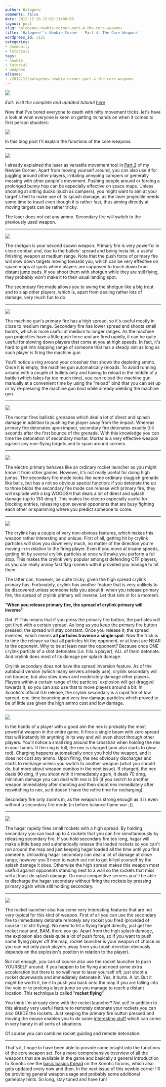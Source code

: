 ```yaml
---
author: Halogene
comments: false
date: 2012-12-18 22:02:11+00:00
layout: post
slug: halogenes-newbie-corner-part-4-the-core-weapons
title: 'Halogene''s Newbie Corner - Part 4: The Core Weapons'
wordpress_id: 3121
categories:
- Community
- Tutorials
tags:
- newbie
- tutorial
- weapons
aliases:
- /2012/12/halogenes-newbie-corner-part-4-the-core-weapons
---
```


![](/m/uploads/2012/09/newbie-corner-banner2-800x239.png)

*Edit: Visit the complete and updated tutorial [here](/tut)*

Now that I've bored everyone to death with nifty movement tricks, let's have a look at what everyone is keen on getting its hands on when it comes to first person shooters:

![](/m/uploads/2012/12/WEAPONS.png)

In this blog post I'll explain the functions of the core weapons.

* * *

![](/m/uploads/2012/12/Laser2.png)

I already explained the laser as versatile movement tool in [Part 2](/posts/2012/halogenes-newbie-corner-part-2-laser-jumping-and-wall-lasering-2/) of my Newbie Corner. Apart from moving yourself around, you can also use it for juggling around _other_ players, irritating annyoing campers or generally messing with other people's movement. Pushing people around or forcing a prolonged bunny hop can be especially effective on space maps. Unless shooting at sitting ducks (such as campers), you might want to aim at your target's feet to make use of its splash damage, as the laser projectile needs some time to travel even though it is rather fast, thus aiming directly at moving targets can be rather tricky.

The laser does not eat any ammo. Secondary fire will switch to the previously used weapon.

* * *

![](/m/uploads/2012/12/Shotgun2.png)

The shotgun is your second spawn weapon. Primary fire is very powerful in close combat and, due to the bullets' spread and being insta hit, a useful finishing weapon at medium range. Note that the push force of primary fire will slow down targets moving towards you, which can be very effective on space maps at spots where players are supposed to touch down from distant jump pads. If you shoot them with shotgun while they are still flying, they probably won't make it to their usual landing spot.

The secondary fire mode allows you to swing the shotgun like a big trout and to slap other players, which is, apart from dealing rather lots of damage, very much fun to do.

* * *

![](/m/uploads/2012/12/MG2.png)

The machine gun's primary fire has a high spread, so it's useful mostly in close to medium range. Secondary fire has lower spread and shoots small bursts, which is more useful at medium to longer ranges. As the machine gun projectiles have a little push force and are fired rapidly, it can be quite useful for slowing down players that come at you at high speeds. In fact, it's hard to get into slapping range of someone that has a steady aim as long as such player is firing the machine gun.

You'll notice a ring around your crosshair that shows the depleting ammo. Once it is empty, the machine gun automatically reloads. To avoid running around with a couple of bullets only and having to reload in the middle of a battle (which takes far too much time), you can reload the machine gun manually at a convenient time by using the "reload" bind that you can set up or by re-pressing the machine gun bind while already wielding the machine gun.

* * *

![](/m/uploads/2012/12/Mortar2.png)

The mortar fires ballistic grenades which deal a lot of direct and splash damage in addition to pushing the player away from the impact. Whereas primary fire detonates upon impact, secondary fire detonates exactly 0.5 seconds after the first bounce of the grenade. With this knowledge you can time the detonation of secondary mortar. Mortar is a very effective weapon against any non-flying targets and to spam around corners.

* * *

![](/m/uploads/2012/12/Electro2.png)

The electro primary behaves like an ordinary rocket launcher as you might know it from other games. However, it's not really useful for doing high jumps. The secondary fire mode looks like some ordinary sluggish grenade like balls, but has a not so obvious special function: if you detonate the up to three blobs the secondary fire mode can release with primary fire, they will explode with a big WOOOSH that deals a lot of direct and splash damage (up to 130 dmg!). This makes the electro especially useful for blocking entries, releasing upon several opponents that are busy fighting each other or spamming where you predict someone to come.

* * *

![](/m/uploads/2012/12/Crylink2.png)

The crylink has a couple of very non-obvious features, which makes this weapon rather interesting and unique. First of all, getting hit by crylink particles will slow you down very much, no matter of the direction you're moving in in relation to the firing player. Even if you move at insane speeds, getting hit by several crylink particles at once will make you perform a full stop. This makes the crylink very popular amongst defending CTF players, as you can really annoy fast flag runners with it provided you manage to hit them.

The latter can, however, be quite tricky, given the high spread crylink primary has. Fortunately, crylink has another feature that is very unlikely to be discovered unless someone tells you about it: when you release primary fire, the spread of crylink primary will inverse. Let that sink in for a moment.

"**When you release primary fire, the spread of crylink primary will inverse**"

Got it? This means that if you press the primary fire button, the particles will get fired with a certain spread. As long as you keep the primary fire button pressed, the spread will stay constant. Once you release it, the spread inverses, which means **all particles traverse a single spot**. Now the trick is to time the release so that all particles hit the opponent, or at least are NEAR to the opponent. Why to be at least near the opponent? Because once ONE crylink particle of a shot detonates (i.e. hits a player), ALL of them detonate. And crylink does most of its damage per splash damage.

Crylink secondary does not have the spread inversion feature. As of the autobuild version (which many servers already use), crylink secondary will not bounce, but also slow down and moderately damage other players. Players within a certain range of the particles' explosion will get dragged towards it, so you can also use that to move players around a bit. In Xonotic's official 0.6 release, the crylink secondary is a rapid fire of low spread, one-time bouncing and very low damage particles which proved to be of little use given the high ammo cost and low damage.

* * *

![](/m/uploads/2012/12/Nex2.png)

In the hands of a player with a good aim the nex is probably the most powerful weapon in the entire game. It fires a single beam with zero spread that will instantly hit anything in its way and will even shoot through other players. You'll notice a small ring around the crosshair when holding the nex in your hands. If the ring is full, the nex is charged (and also starts to glow red). Charging happens automatically once you hold the weapon, and it does not cost any ammo. Upon firing, the nex obviously discharges and starts to recharge unless you switch to another weapon (what you should do, but more about weapon combos in the next issue). If charged, the nex deals 90 dmg, if you shoot with it immediately again, it deals 70 dmg, minimum damage you can deal with nex is 56 (if you switch to another weapon immediately after shooting and then shoot nex immediately after reswitching to nex, so it doesn't have the refire time for recharging).

Secondary fire only zooms in, as the weapon is strong enough as it is even without a secondary fire mode (in before balance flame war ;)).

* * *

![](/m/uploads/2012/12/hagar2.png)

The hagar rapidly fires small rockets with a high spread. By holding secondary you can load up to 4 rockets that you can fire simultaneously by releasing secondary fire. If you hold secondary fire too long, hagar will make a little beep and automatically release the loaded rockets so you can't run around the map and just keeping hagar loaded all the time until you find someone. Unloading hagar secondary can deal a lot of damage at close range, however you'll need to watch out not to get killed yourself by the splash damage it does. Otherwise the high spread makes this weapon most usefull against opponents standing next to a wall so the rockets that miss will at least do splash damage. On most competitive servers you'll be able to discharge the hagar secondary without firing the rockets by pressing primary again while still holding secondary.

* * *

![](/m/uploads/2012/12/Rocket2.png)

The rocket launcher also has some very interesting features that are not very typical for this kind of weapon. First of all you can use the secondary fire to immediately detonate remotely any rocket you fired (provided of course it is still flying). No need to hit a flying target directly, just get the rocket near and, BAM, there you go. Apart from the high splash damage, the explosion also deals quite a lot of push force, so if you want to push some flying player off the map, rocket launcher is your weapon of choice as you can not only push players away from you (push direction obviously depends on the explosion's position in relation to the player).

But not enough, you can of course also use the rocket launcher to push YOURSELF around. If you happen to be flying and need some extra acceleration but there is no wall near to laser yourself off, just shoot a rocket downwards and immediately detonate it. Yes, it hurts. A lot. But it might be worth it, be it to push you back onto the map if you are falling into the void or to prolong a laser jump so you manage to reach a distant location. This technique is called "**rocket flying**".

You think I'm already done with the rocket launcher? Not yet! In addition to this already very useful feature to remotely detonate your rockets you can also GUIDE the rockets. Just keeping the primary fire button pressed and moving the mouse enables you to do some [interesting stuff](http://www.youtube.com/watch?v=UqfqWtXwjic) which can come in very handy in all sorts of situations.

Of course you can combine rocket guiding and remote detonation.

* * *

That's it, I hope to have been able to provide some insight into the functions of the core weapon set. For a more comprehensive overview of all the weapons that are available in the game and basically a general introduction to Xonotic see the [basic basics thread](http://forums.xonotic.org/showthread.php?tid=2529) on the Xonotic forums, which also gets updated every now and then. In the next issue of this newbie corner I'll be providing general weapon usage and probably some additional gameplay hints. So long, stay tuned and have fun!
